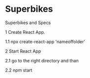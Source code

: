 # Superbikes

Superbikes and Specs

1 Create React App.

1.1 npx create-react-app 'nameoffolder'

2 Start React App

2.1 go to the right directory and than

2.2 npm start
